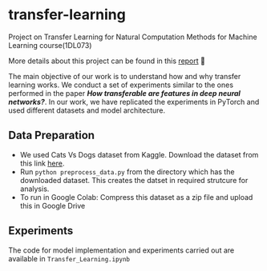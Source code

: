 # transfer-learning
Project on Transfer Learning for Natural Computation Methods for Machine Learning course(1DL073)

More details about this project can be found in this [report](https://github.com/GirishShanmugam/transfer-learning/blob/master/Report.pdf) :blue_book:

The main objective of our work is to understand how and why transfer learning works. We conduct a set of experiments similar to the ones performed in the paper ***How transferable are features in deep neural networks?***. In our work, we have replicated the experiments in PyTorch and used different datasets and model architecture.

## Data Preparation
- We used Cats Vs Dogs dataset from Kaggle. Download the dataset from this link [here](https://www.kaggle.com/biaiscience/dogs-vs-cats).
- Run `python preprocess_data.py` from the directory which has the downloaded dataset. This creates the datset in required strutcure for analysis.
- To run in Google Colab: Compress this dataset as a zip file and upload this in Google Drive 

## Experiments
The code for model implementation and experiments carried out are available in `Transfer_Learning.ipynb`
